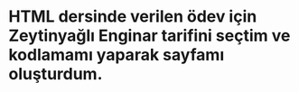# HTML dersinde verilen ödev için Zeytinyağlı Enginar tarifini seçtim ve kodlamamı yaparak sayfamı oluşturdum.
